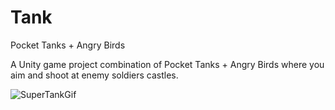 # Tank
Pocket Tanks + Angry Birds

A Unity game project combination of Pocket Tanks + Angry Birds where you aim and shoot at enemy soldiers castles.


![SuperTankGif](https://github.com/UBhushan/Tank/assets/141007271/727129ff-9263-424d-addf-e09252aca13e)
